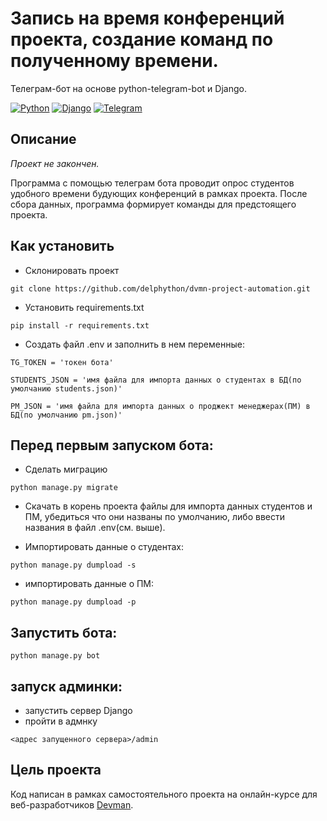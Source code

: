 # Запись на время конференций проекта, создание команд по полученному времени. 
Телеграм-бот на основе python-telegram-bot и Django.

[![Python](http://ForTheBadge.com/images/badges/made-with-python.svg)](https://www.python.org/)
[![Django](https://img.shields.io/badge/Django-092E20?style=for-the-badge&logo=django&logoColor=white)](https://www.djangoproject.com/)
[![Telegram](https://img.shields.io/badge/Telegram-2CA5E0?style=for-the-badge&logo=telegram&logoColor=white)](https://telegram.org/)
## Описание
*Проект не закончен.*

Программа с помощью телеграм бота проводит опрос студентов удобного времени будующих конференций в рамках проекта.
После сбора данных, программа формирует команды для предстоящего проекта.

## Как установить
 - Склонировать проект
```shell
git clone https://github.com/delphython/dvmn-project-automation.git
```
 - Установить requirements.txt
```shell
pip install -r requirements.txt
```
 - Создать файл .env и заполнить в нем переменные:
 
```dotenv
TG_TOKEN = 'токен бота'
```
```dotenv
STUDENTS_JSON = 'имя файла для импорта данных о студентах в БД(по умолчанию students.json)'
```
```dotenv
PM_JSON = 'имя файла для импорта данных о проджект менеджерах(ПМ) в БД(по умолчанию pm.json)'
```
## Перед первым запуском бота:
 - Сделать миграцию
```shell
python manage.py migrate
```
 - Скачать в корень проекта файлы для импорта данных студентов и ПМ, убедиться что они названы по умолчанию, либо ввести названия в файл .env(см. выше).

 - Импортировать данные о студентах:
```shell
python manage.py dumpload -s
```
 - импортировать данные о ПМ:
```shell
python manage.py dumpload -p
```

## Запустить бота:
```shell
python manage.py bot
```
## запуск админки:
 - запустить сервер Django
 - пройти в адмнку
```
<адрес запущенного сервера>/admin
```

## Цель проекта
Код написан в рамках самостоятельного проекта на онлайн-курсе для веб-разработчиков [Devman](https://dvmn.org).